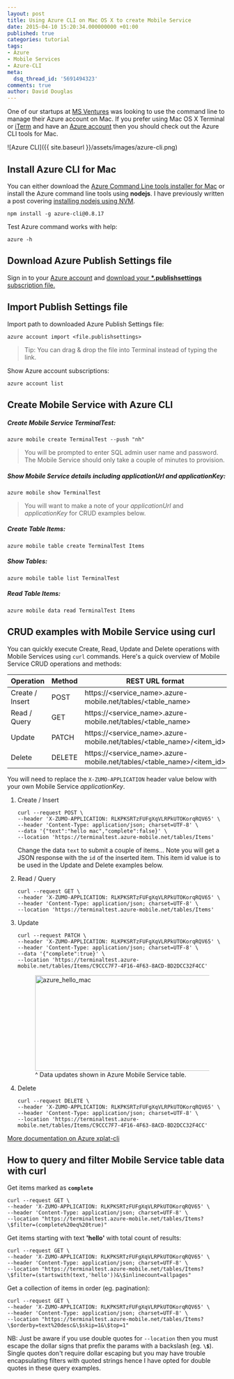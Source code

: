 ```yaml
---
layout: post
title: Using Azure CLI on Mac OS X to create Mobile Service
date: 2015-04-10 15:20:34.000000000 +01:00
published: true
categories: tutorial
tags: 
- Azure
- Mobile Services
- Azure-CLI
meta:
  dsq_thread_id: '5691494323'
comments: true
author: David Douglas
---
```

One of our startups at [MS&nbsp;Ventures](https://www.microsoftventures.com/locations/london) was looking to use the command line to manage their Azure account on Mac. If you prefer using Mac OS X Terminal or [iTerm](https://iterm2.com/downloads.html) and have an [Azure account](http://bit.ly/azureportal) then you should check out the Azure CLI tools for Mac.

 ![Azure CLI]({{ site.baseurl }}/assets/images/azure-cli.png)

## Install Azure CLI for Mac

You can either download the [Azure Command Line tools installer for Mac](http://go.microsoft.com/fwlink/?LinkId=252249) or install the Azure command line tools using **nodejs**. I have previously written a post covering [installing nodejs using NVM](http://www.deadlyfingers.net/webdev/ember-cli-todo-example-app-with-azure-mobile-services/#nodejs-mac).

```shell
npm install -g azure-cli@0.8.17
```

Test Azure command works with help:

```shell
azure -h
```

## Download Azure Publish Settings file

Sign in to your [Azure account](http://bit.ly/azureportal) and [download your **\*.publishsettings** subscription file.](http://go.microsoft.com/fwlink/?LinkID=301775)

## Import Publish Settings file

Import path to downloaded Azure Publish Settings file:

```shell
azure account import <file.publishsettings>
```

> Tip: You can drag & drop the file into Terminal instead of typing the link.

Show Azure account subscriptions:

```shell
azure account list
```

## Create Mobile Service with Azure CLI

##### Create Mobile Service _TerminalTest_:

```shell
azure mobile create TerminalTest --push "nh"
```

> You will be prompted to enter SQL admin user name and password. 
> The Mobile Service should only take a couple of minutes to provision.

##### Show Mobile Service details including _applicationUrl_ and _applicationKey_:

```shell
azure mobile show TerminalTest
```

> You will want to make a note of your _applicationUrl_ and _applicationKey_ for CRUD examples below.

##### Create Table _Items_:

```shell
azure mobile table create TerminalTest Items
```

##### Show Tables:

```shell
azure mobile table list TerminalTest
```

##### Read Table _Items_:

```shell
azure mobile data read TerminalTest Items
```

## CRUD examples with Mobile Service using **curl**

You can quickly execute Create, Read, Update and Delete operations with Mobile Services using `curl` commands. Here's a quick overview of Mobile Service CRUD operations and methods:

| Operation | Method | REST URL format |
| --- | --- | --- |
| Create / Insert | POST | https://\<service\_name\>.azure-mobile.net/tables/\<table\_name\> |
| Read / Query | GET | https://\<service\_name\>.azure-mobile.net/tables/\<table\_name\> |
| Update | PATCH | https://\<service\_name\>.azure-mobile.net/tables/\<table\_name\>/\<item\_id\> |
| Delete | DELETE | https://\<service\_name\>.azure-mobile.net/tables/\<table\_name\>/\<item\_id\> |

You will need to replace the `X-ZUMO-APPLICATION` header value below with your own Mobile Service _applicationKey_.

1. Create / Insert
    ```shell
    curl --request POST \
    --header 'X-ZUMO-APPLICATION: RLKPKSRTzFUFgXqVLRPkUTOKorqRQV65' \
    --header 'Content-Type: application/json; charset=UTF-8' \
    --data '{"text":"hello mac","complete":false}' \
    --location 'https://terminaltest.azure-mobile.net/tables/Items'
    ```

    Change the data `text` to submit a couple of items… Note you will get a JSON response with the `id` of the inserted item. This item id value is to be used in the Update and Delete examples below.

2. Read / Query
    ```shell
    curl --request GET \
    --header 'X-ZUMO-APPLICATION: RLKPKSRTzFUFgXqVLRPkUTOKorqRQV65' \
    --header 'Content-Type: application/json; charset=UTF-8' \
    --location 'https://terminaltest.azure-mobile.net/tables/Items'
    ```
3. Update
    ```shell
    curl --request PATCH \
    --header 'X-ZUMO-APPLICATION: RLKPKSRTzFUFgXqVLRPkUTOKorqRQV65' \
    --header 'Content-Type: application/json; charset=UTF-8' \
    --data '{"complete":true}' \
    --location 'https://terminaltest.azure-mobile.net/tables/Items/C9CCC7F7-4F16-4F63-8ACD-BD2DCC32F4CC'
    ```
    <figure>
    <img src="{{ site.baseurl }}/assets/images/azure_hello_mac.png" alt="azure_hello_mac" width="768" height="219" class="aligncenter size-full wp-image-6841">
    <figcaption>^ Data updates shown in Azure Mobile Service table.</figcaption>
    </figure>
4. Delete
    ```
    curl --request DELETE \
    --header 'X-ZUMO-APPLICATION: RLKPKSRTzFUFgXqVLRPkUTOKorqRQV65' \
    --header 'Content-Type: application/json; charset=UTF-8' \
    --location 'https://terminaltest.azure-mobile.net/tables/Items/C9CCC7F7-4F16-4F63-8ACD-BD2DCC32F4CC'
    ```

<p><a href="http://azure.microsoft.com/en-gb/documentation/articles/xplat-cli" target="_blank">More documentation on Azure xplat-cli</a></p>

## How to query and filter Mobile Service table data with curl

Get items marked as **`complete`**

```shell
curl --request GET \
--header 'X-ZUMO-APPLICATION: RLKPKSRTzFUFgXqVLRPkUTOKorqRQV65' \
--header 'Content-Type: application/json; charset=UTF-8' \
--location "https://terminaltest.azure-mobile.net/tables/Items?\$filter=(complete%20eq%20true)"
```

Get items starting with text **'hello'** with total count of results:

```shell
curl --request GET \
--header 'X-ZUMO-APPLICATION: RLKPKSRTzFUFgXqVLRPkUTOKorqRQV65' \
--header 'Content-Type: application/json; charset=UTF-8' \
--location "https://terminaltest.azure-mobile.net/tables/Items?\$filter=(startswith(text,'hello'))&\$inlinecount=allpages"
```

Get a collection of items in order (eg. pagination):

```shell
curl --request GET \
--header 'X-ZUMO-APPLICATION: RLKPKSRTzFUFgXqVLRPkUTOKorqRQV65' \
--header 'Content-Type: application/json; charset=UTF-8' \
--location "https://terminaltest.azure-mobile.net/tables/Items?\$orderby=text%20desc&\$skip=1&\$top=1"
```

NB: Just be aware if you use double quotes for `--location` then you must escape the dollar signs that prefix the params with a backslash (eg. **`\$`**). Single quotes don't require dollar escaping but you may have trouble encapsulating filters with quoted strings hence I have opted for double quotes in these query examples.

